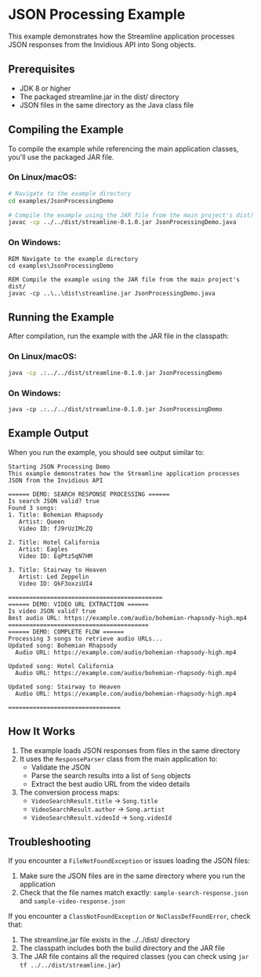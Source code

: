 # JSON Processing Example

This example demonstrates how the Streamline application processes JSON responses from the Invidious API into Song objects.

## Prerequisites

- JDK 8 or higher
- The packaged streamline.jar in the dist/ directory
- JSON files in the same directory as the Java class file

## Compiling the Example

To compile the example while referencing the main application classes, you'll use the packaged JAR file.

### On Linux/macOS:

```bash
# Navigate to the example directory
cd examples/JsonProcessingDemo

# Compile the example using the JAR file from the main project's dist/
javac -cp ../../dist/streamline-0.1.0.jar JsonProcessingDemo.java
```

### On Windows:

```batch
REM Navigate to the example directory
cd examples\JsonProcessingDemo

REM Compile the example using the JAR file from the main project's dist/
javac -cp ..\..\dist\streamline.jar JsonProcessingDemo.java
```

## Running the Example

After compilation, run the example with the JAR file in the classpath:

### On Linux/macOS:

```bash
java -cp .:../../dist/streamline-0.1.0.jar JsonProcessingDemo
```

### On Windows:

```batch
java -cp .:../../dist/streamline-0.1.0.jar JsonProcessingDemo
```

## Example Output

When you run the example, you should see output similar to:

```
Starting JSON Processing Demo
This example demonstrates how the Streamline application processes JSON from the Invidious API

====== DEMO: SEARCH RESPONSE PROCESSING ======
Is search JSON valid? true
Found 3 songs:
1. Title: Bohemian Rhapsody
   Artist: Queen
   Video ID: fJ9rUzIMcZQ

2. Title: Hotel California
   Artist: Eagles
   Video ID: EqPtz5qN7HM

3. Title: Stairway to Heaven
   Artist: Led Zeppelin
   Video ID: QkF3oxziUI4

============================================
====== DEMO: VIDEO URL EXTRACTION ======
Is video JSON valid? true
Best audio URL: https://example.com/audio/bohemian-rhapsody-high.mp4
========================================
====== DEMO: COMPLETE FLOW ======
Processing 3 songs to retrieve audio URLs...
Updated song: Bohemian Rhapsody
  Audio URL: https://example.com/audio/bohemian-rhapsody-high.mp4

Updated song: Hotel California
  Audio URL: https://example.com/audio/bohemian-rhapsody-high.mp4

Updated song: Stairway to Heaven
  Audio URL: https://example.com/audio/bohemian-rhapsody-high.mp4

================================
```

## How It Works

1. The example loads JSON responses from files in the same directory
2. It uses the `ResponseParser` class from the main application to:
   - Validate the JSON
   - Parse the search results into a list of `Song` objects
   - Extract the best audio URL from the video details
3. The conversion process maps:
   - `VideoSearchResult.title` → `Song.title`
   - `VideoSearchResult.author` → `Song.artist`
   - `VideoSearchResult.videoId` → `Song.videoId`

## Troubleshooting

If you encounter a `FileNotFoundException` or issues loading the JSON files:
1. Make sure the JSON files are in the same directory where you run the application
2. Check that the file names match exactly: `sample-search-response.json` and `sample-video-response.json`

If you encounter a `ClassNotFoundException` or `NoClassDefFoundError`, check that:
1. The streamline.jar file exists in the ../../dist/ directory
2. The classpath includes both the build directory and the JAR file
3. The JAR file contains all the required classes (you can check using `jar tf ../../dist/streamline.jar`)
